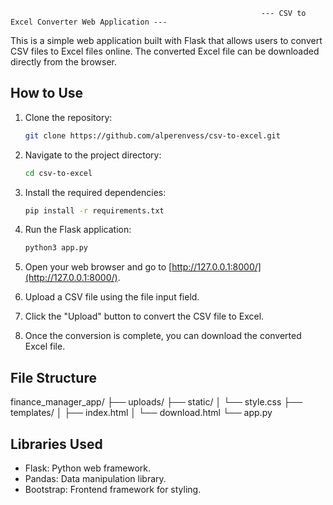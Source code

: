                                                             --- CSV to Excel Converter Web Application --- 

This is a simple web application built with Flask that allows users to convert CSV files to Excel files online. The converted Excel file can be downloaded directly from the browser.

## How to Use

1. Clone the repository:

    ```bash
    git clone https://github.com/alperenvess/csv-to-excel.git
    ```

2. Navigate to the project directory:

    ```bash
    cd csv-to-excel
    ```

3. Install the required dependencies:

    ```bash
    pip install -r requirements.txt
    ```

4. Run the Flask application:

    ```bash
    python3 app.py
    ```

5. Open your web browser and go to [http://127.0.0.1:8000/](http://127.0.0.1:8000/).

6. Upload a CSV file using the file input field.

7. Click the "Upload" button to convert the CSV file to Excel.

8. Once the conversion is complete, you can download the converted Excel file.

## File Structure

finance_manager_app/
    ├── uploads/
    ├── static/
    │   └── style.css
    ├── templates/
    │   ├── index.html
    │   └── download.html
    └── app.py

## Libraries Used

- Flask: Python web framework.
- Pandas: Data manipulation library.
- Bootstrap: Frontend framework for styling.








